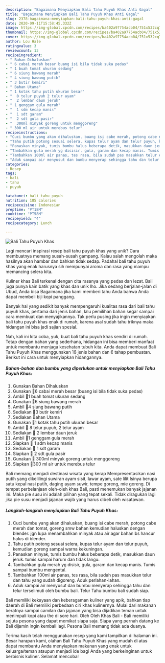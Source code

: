 ```yaml
---
description: "Bagaimana Menyiapkan Bali Tahu Puyuh Khas Anti Gagal"
title: "Bagaimana Menyiapkan Bali Tahu Puyuh Khas Anti Gagal"
slug: 2378-bagaimana-menyiapkan-bali-tahu-puyuh-khas-anti-gagal
date: 2020-09-11T15:58:45.332Z
image: https://img-global.cpcdn.com/recipes/ba402a97754acb04/751x532cq70/bali-tahu-puyuh-khas-foto-resep-utama.jpg
thumbnail: https://img-global.cpcdn.com/recipes/ba402a97754acb04/751x532cq70/bali-tahu-puyuh-khas-foto-resep-utama.jpg
cover: https://img-global.cpcdn.com/recipes/ba402a97754acb04/751x532cq70/bali-tahu-puyuh-khas-foto-resep-utama.jpg
author: Lou Hale
ratingvalue: 3
reviewcount: 13
recipeingredient:
- " Bahan Dihaluskan"
- " 6 cabai merah besar buang isi bila tidak suka pedas"
- " 1 buah tomat ukuran sedang"
- " 6 siung bawang merah"
- " 4 siung bawang putih"
- " 3 butir kemiri"
- " Bahan Utama"
- " 1 kotak tahu putih ukuran besar"
- "  8 telur puyuh 2 telur ayam"
- "  2 lembar daun jeruk"
- " 1 genggam gula merah"
- "  1 sdm kecap manis"
- "  1 sdt garam"
- "  2 sdt gula pasir"
- "  300ml minyak goreng untuk menggoreng"
- " 300 ml air untuk merebus telur"
recipeinstructions:
- "Cuci bumbu yang akan dihaluskan, buang isi cabe merah, potong cabe merah dan tomat, goreng smw bahan kemudian haluskan dengan blender. jgn lupa menambahkan minyak atau air agar bahan bs hancur halus di blender."
- "Tahu putih potong sesuai selera, kupas telur ayam dan telur puyuh, kemudian goreng sampai warna kekuningan."
- "Panaskan minyak, tumis bumbu halus beberapa detik, masukkan daun jeruk. tumis sampai harum dan tidak langu."
- "Tambahkan gula merah yg disisir, gula, garam dan kecap manis. Tumis sampai bumbu mengental."
- "Tambahkan 100ml air panas, tes rasa, bila sudah pas masukkan telur dan tahu yang sudah digoreng. Aduk perlahan-lahan."
- "Aduk sampai air menyusut dan bumbu menyerap sehingga tahu dan telur terselimuti oleh bumbu bali. Telur Tahu bumbu bali sudah siap."
categories:
- Resep
tags:
- bali
- tahu
- puyuh

katakunci: bali tahu puyuh 
nutrition: 185 calories
recipecuisine: Indonesian
preptime: "PT18M"
cooktime: "PT58M"
recipeyield: "4"
recipecategory: Lunch

---
```



![Bali Tahu Puyuh Khas](https://img-global.cpcdn.com/recipes/ba402a97754acb04/751x532cq70/bali-tahu-puyuh-khas-foto-resep-utama.jpg)

Lagi mencari inspirasi resep bali tahu puyuh khas yang unik? Cara membuatnya memang susah-susah gampang. Kalau salah mengolah maka hasilnya akan hambar dan bahkan tidak sedap. Padahal bali tahu puyuh khas yang enak harusnya sih mempunyai aroma dan rasa yang mampu memancing selera kita.

Kuliner khas Bali terkenal dengan cita rasanya yang pedas dan lezat. Bali juga punya kain batik yang khas dan unik lho. Jika sedang berjalan-jalan di Ubud, Anda bisa Bagaimana jika kami memberi tahu Anda bahwa Anda dapat membeli biji kopi panggang.

Banyak hal yang sedikit banyak mempengaruhi kualitas rasa dari bali tahu puyuh khas, pertama dari jenis bahan, lalu pemilihan bahan segar sampai cara membuat dan menyajikannya. Tak perlu pusing jika ingin menyiapkan bali tahu puyuh khas enak di rumah, karena asal sudah tahu triknya maka hidangan ini bisa jadi sajian spesial.


Nah, kali ini kita coba, yuk, buat bali tahu puyuh khas sendiri di rumah. Tetap dengan bahan yang sederhana, hidangan ini bisa memberi manfaat untuk membantu menjaga kesehatan tubuh kita. Anda dapat membuat Bali Tahu Puyuh Khas menggunakan 16 jenis bahan dan 6 tahap pembuatan. Berikut ini cara untuk menyiapkan hidangannya.

<!--inarticleads1-->

##### Bahan-bahan dan bumbu yang diperlukan untuk menyiapkan Bali Tahu Puyuh Khas:

1. Gunakan  Bahan Dihaluskan
1. Gunakan  🍎6 cabai merah besar (buang isi bila tidak suka pedas)
1. Ambil  🍎1 buah tomat ukuran sedang
1. Gunakan  🍎6 siung bawang merah
1. Ambil  🍎4 siung bawang putih
1. Sediakan  🍎3 butir kemiri
1. Sediakan  Bahan Utama
1. Gunakan  🥙1 kotak tahu putih ukuran besar
1. Ambil  🥙 8 telur puyuh, 2 telur ayam
1. Sediakan  🍏 2 lembar daun jeruk
1. Ambil  🍏1 genggam gula merah
1. Siapkan  🍏 1 sdm kecap manis
1. Sediakan  🍏 1 sdt garam
1. Siapkan  🍏 2 sdt gula pasir
1. Gunakan  🥩 300ml minyak goreng untuk menggoreng
1. Siapkan  🥩300 ml air untuk merebus telur


Bali memang menjadi destinasi wisata yang kerap Mempresentasikan nasi putih yang dikelilingi suwiran ayam sisit, lawar ayam, sate lilit Isinya berupa satu kepal nasi putih, daging ayam suwir, tempe goreng, mie goreng. Di tempat perbelanjaan oleh-oleh khas Bali, pasti menemukan banyak jajanan ini. Maka pie susu ini adalah pilihan yang tepat sekali. Tidak diragukan lagi jika pie susu menjadi jajanan wajib yang harus dibeli oleh wisatawan. 

<!--inarticleads2-->

##### Langkah-langkah menyiapkan Bali Tahu Puyuh Khas:

1. Cuci bumbu yang akan dihaluskan, buang isi cabe merah, potong cabe merah dan tomat, goreng smw bahan kemudian haluskan dengan blender. jgn lupa menambahkan minyak atau air agar bahan bs hancur halus di blender.
1. Tahu putih potong sesuai selera, kupas telur ayam dan telur puyuh, kemudian goreng sampai warna kekuningan.
1. Panaskan minyak, tumis bumbu halus beberapa detik, masukkan daun jeruk. tumis sampai harum dan tidak langu.
1. Tambahkan gula merah yg disisir, gula, garam dan kecap manis. Tumis sampai bumbu mengental.
1. Tambahkan 100ml air panas, tes rasa, bila sudah pas masukkan telur dan tahu yang sudah digoreng. Aduk perlahan-lahan.
1. Aduk sampai air menyusut dan bumbu menyerap sehingga tahu dan telur terselimuti oleh bumbu bali. Telur Tahu bumbu bali sudah siap.


Bali memiliki kekayaan dan keberagaman kuliner yang apik, bahkan tiap daerah di Bali memiliki perbedaan ciri khas kulinernya. Mulai dari makanan beratnya sampai camilan dan jajanan yang bisa dijadikan teman untuk menimpali kopi atau the di sore hari. Oleh Oleh Khas Bali - Bali memiliki sejuta pesona yang dapat memikat siapa saja. Siapa yang pernah datang ke Bali dijamin ingin kembali lagi. Pesona Bali memang tidak ada duanya. 

Terima kasih telah menggunakan resep yang kami tampilkan di halaman ini. Besar harapan kami, olahan Bali Tahu Puyuh Khas yang mudah di atas dapat membantu Anda menyiapkan makanan yang enak untuk keluarga/teman ataupun menjadi ide bagi Anda yang berkeinginan untuk berbisnis kuliner. Selamat mencoba!

